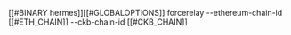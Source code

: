 [[#BINARY hermes]][[#GLOBALOPTIONS]] forcerelay --ethereum-chain-id [[#ETH_CHAIN]] --ckb-chain-id [[#CKB_CHAIN]]